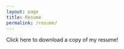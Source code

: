 ```yaml
---
layout: page
title: Resume
permalink: /resume/
---
```


Click here to download a copy of my resume!


